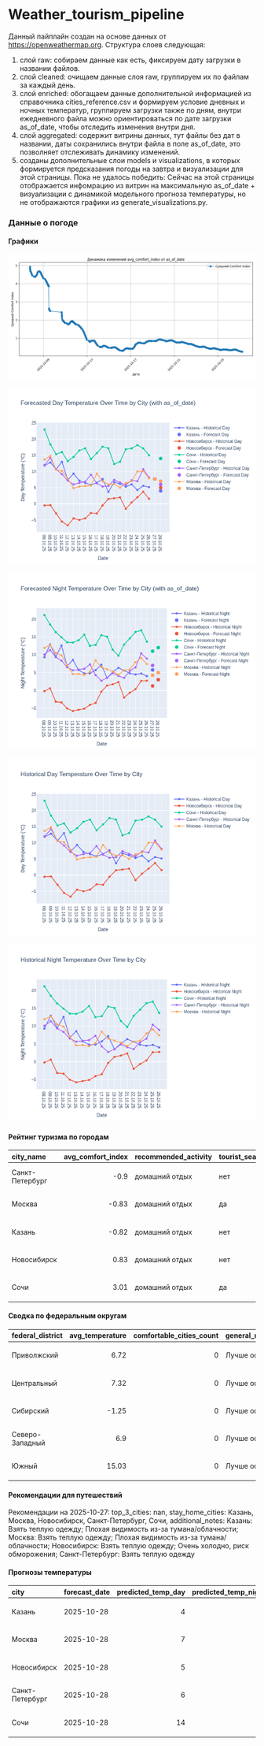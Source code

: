 # Weather_tourism_pipeline
Данный пайплайн создан на основе данных от https://openweathermap.org.
Структура слоев следующая:
  1) слой raw: 
  собираем данные как есть, фиксируем дату загрузки в названии файлов.
  2) слой cleaned:
  очищаем данные слоя raw, группируем их по файлам за каждый день.
  3) слой enriched:
  обогащаем данные дополнительной информацией из справочника cities_reference.csv и формируем условие дневных и ночных температур,
  группируем загрузки также по дням, внутри ежедневного файла можно ориентироваться по дате загрузки as_of_date, чтобы отследить изменения внутри дня.
  4) слой aggregated:
   содержит витрины данных, тут файлы без дат в названии, даты сохранились внутри файла в поле as_of_date, это позволняет отслеживать динамику изменений.
  6) созданы дополнительные слои models и visualizations, в которых формируется предсказания погоды на завтра и визуализации для этой страницы.
  Пока не удалось победить: Сейчас на этой страницы отображается инфомрацию из витрин на максимальную as_of_date + визуализации с динамикой модельного прогноза температуры, 
  но не отображаются графики из generate_visualizations.py.
<!-- WEATHER DATA START -->
### Данные о погоде

#### Графики
![Comfort Index Trend](data/visualizations/comfort_index_trend.png)

![Forecasted Day Temperature](data/visualizations/forecasted_day_temperature.png)

![Forecasted Night Temperature](data/visualizations/forecasted_night_temperature.png)

![Historical Day Temperature](data/visualizations/historical_day_temperature.png)

![Historical Night Temperature](data/visualizations/historical_night_temperature.png)

#### Рейтинг туризма по городам
| city_name       |   avg_comfort_index | recommended_activity   | tourist_season_match   | tourism_season   | tour_recommendation       | as_of_date          |
|:----------------|--------------------:|:-----------------------|:-----------------------|:-----------------|:--------------------------|:--------------------|
| Санкт-Петербург |               -0.9  | домашний отдых         | нет                    | Май-Сентябрь     | домашний отдых вне сезона | 2025-10-27 05:25:00 |
| Москва          |               -0.83 | домашний отдых         | да                     | Круглогодично    | домашний отдых в сезон    | 2025-10-27 05:25:00 |
| Казань          |               -0.82 | домашний отдых         | нет                    | Май-Сентябрь     | домашний отдых вне сезона | 2025-10-27 05:25:00 |
| Новосибирск     |                0.83 | домашний отдых         | нет                    | Июнь-Август      | домашний отдых вне сезона | 2025-10-27 05:25:00 |
| Сочи            |                3.01 | домашний отдых         | да                     | Май-Октябрь      | домашний отдых в сезон    | 2025-10-27 05:25:00 |

#### Сводка по федеральным округам
| federal_district   |   avg_temperature |   comfortable_cities_count | general_recommendation   | as_of_date          |
|:-------------------|------------------:|---------------------------:|:-------------------------|:--------------------|
| Приволжский        |              6.72 |                          0 | Лучше остаться дома      | 2025-10-27 05:25:00 |
| Центральный        |              7.32 |                          0 | Лучше остаться дома      | 2025-10-27 05:25:00 |
| Сибирский          |             -1.25 |                          0 | Лучше остаться дома      | 2025-10-27 05:25:00 |
| Северо-Западный    |              6.9  |                          0 | Лучше остаться дома      | 2025-10-27 05:25:00 |
| Южный              |             15.03 |                          0 | Лучше остаться дома      | 2025-10-27 05:25:00 |

#### Рекомендации для путешествий
Рекомендации на 2025-10-27: top_3_cities: nan, stay_home_cities: Казань, Москва, Новосибирск, Санкт-Петербург, Сочи, additional_notes: Казань: Взять теплую одежду; Плохая видимость из-за тумана/облачности; Москва: Взять теплую одежду; Плохая видимость из-за тумана/облачности; Новосибирск: Взять теплую одежду; Очень холодно, риск обморожения; Санкт-Петербург: Взять теплую одежду

#### Прогнозы температуры
| city            | forecast_date   |   predicted_temp_day |   predicted_temp_night | model_type       | as_of_date          |
|:----------------|:----------------|---------------------:|-----------------------:|:-----------------|:--------------------|
| Казань          | 2025-10-28      |                    4 |                      3 | LinearRegression | 2025-10-27 05:25:16 |
| Москва          | 2025-10-28      |                    7 |                      5 | LinearRegression | 2025-10-27 05:25:16 |
| Новосибирск     | 2025-10-28      |                    5 |                      3 | LinearRegression | 2025-10-27 05:25:16 |
| Санкт-Петербург | 2025-10-28      |                    6 |                      5 | LinearRegression | 2025-10-27 05:25:16 |
| Сочи            | 2025-10-28      |                   14 |                     12 | LinearRegression | 2025-10-27 05:25:16 |


<!-- WEATHER DATA END -->
